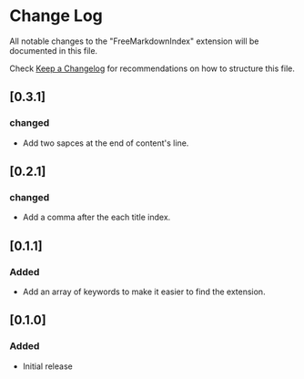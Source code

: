 # Change Log

All notable changes to the "FreeMarkdownIndex" extension will be documented in this file.

Check [Keep a Changelog](http://keepachangelog.com/) for recommendations on how to structure this file.

## [0.3.1]
### changed
- Add two sapces at the end of content's line. 

## [0.2.1]
### changed
- Add a comma after the each title index. 

## [0.1.1]
### Added
- Add an array of keywords to make it easier to find the extension. 

## [0.1.0]
### Added
- Initial release
